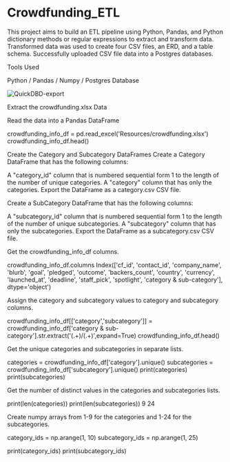 # Crowdfunding_ETL

This project aims to build an ETL pipeline using Python, Pandas, and Python dictionary methods or regular expressions to extract and transform data. Transformed data was used to create four CSV files, an ERD, and a table schema. Successfully uploaded CSV file data into a Postgres databases.

Tools Used

Python / Pandas / Numpy / Postgres Database

![QuickDBD-export](https://github.com/WanessaEdmond/Crowdfunding_ETL/assets/134868789/f2b58857-f74c-429d-9bd9-700f1b74466e)

Extract the crowdfunding.xlsx Data

Read the data into a Pandas DataFrame

crowdfunding_info_df = pd.read_excel('Resources/crowdfunding.xlsx') crowdfunding_info_df.head()

Create the Category and Subcategory DataFrames Create a Category DataFrame that has the following columns:

A "category_id" column that is numbered sequential form 1 to the length of the number of unique categories. A "category" column that has only the categories. Export the DataFrame as a category.csv CSV file.

Create a SubCategory DataFrame that has the following columns:

A "subcategory_id" column that is numbered sequential form 1 to the length of the number of unique subcategories. A "subcategory" column that has only the subcategories. Export the DataFrame as a subcategory.csv CSV file.

Get the crowdfunding_info_df columns.

crowdfunding_info_df.columns Index(['cf_id', 'contact_id', 'company_name', 'blurb', 'goal', 'pledged', 'outcome', 'backers_count', 'country', 'currency', 'launched_at', 'deadline', 'staff_pick', 'spotlight', 'category & sub-category'], dtype='object')

Assign the category and subcategory values to category and subcategory columns.

crowdfunding_info_df[['category','subcategory']] = crowdfunding_info_df['category & sub-category'].str.extract('(.+)/(.+)',expand=True) crowdfunding_info_df.head()

Get the unique categories and subcategories in separate lists.

categories = crowdfunding_info_df['category'].unique() subcategories = crowdfunding_info_df['subcategory'].unique() print(categories) print(subcategories)

Get the number of distinct values in the categories and subcategories lists.

print(len(categories)) print(len(subcategories)) 9 24

Create numpy arrays from 1-9 for the categories and 1-24 for the subcategories.

category_ids = np.arange(1, 10) subcategory_ids = np.arange(1, 25)

print(category_ids) print(subcategory_ids)
